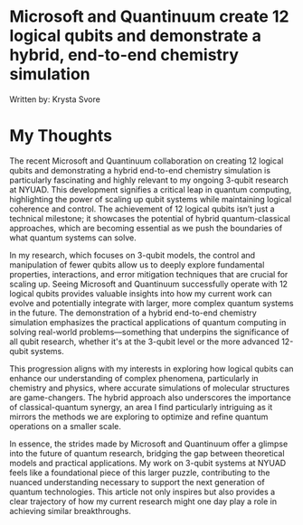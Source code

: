 # Microsoft and Quantinuum create 12 logical qubits and demonstrate a hybrid, end-to-end chemistry simulation

Written by: Krysta Svore

# My Thoughts

The recent Microsoft and Quantinuum collaboration on creating 12 logical qubits and demonstrating a hybrid end-to-end chemistry simulation is particularly fascinating and highly relevant to my ongoing 3-qubit research at NYUAD. This development signifies a critical leap in quantum computing, highlighting the power of scaling up qubit systems while maintaining logical coherence and control. The achievement of 12 logical qubits isn’t just a technical milestone; it showcases the potential of hybrid quantum-classical approaches, which are becoming essential as we push the boundaries of what quantum systems can solve.

In my research, which focuses on 3-qubit models, the control and manipulation of fewer qubits allow us to deeply explore fundamental properties, interactions, and error mitigation techniques that are crucial for scaling up. Seeing Microsoft and Quantinuum successfully operate with 12 logical qubits provides valuable insights into how my current work can evolve and potentially integrate with larger, more complex quantum systems in the future. The demonstration of a hybrid end-to-end chemistry simulation emphasizes the practical applications of quantum computing in solving real-world problems—something that underpins the significance of all qubit research, whether it's at the 3-qubit level or the more advanced 12-qubit systems.

This progression aligns with my interests in exploring how logical qubits can enhance our understanding of complex phenomena, particularly in chemistry and physics, where accurate simulations of molecular structures are game-changers. The hybrid approach also underscores the importance of classical-quantum synergy, an area I find particularly intriguing as it mirrors the methods we are exploring to optimize and refine quantum operations on a smaller scale.

In essence, the strides made by Microsoft and Quantinuum offer a glimpse into the future of quantum research, bridging the gap between theoretical models and practical applications. My work on 3-qubit systems at NYUAD feels like a foundational piece of this larger puzzle, contributing to the nuanced understanding necessary to support the next generation of quantum technologies. This article not only inspires but also provides a clear trajectory of how my current research might one day play a role in achieving similar breakthroughs.